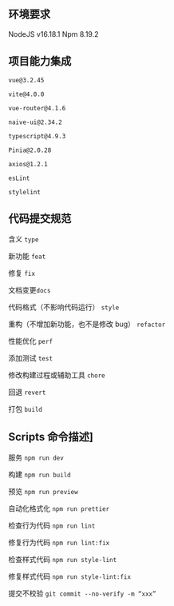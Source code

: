 ## 环境要求
NodeJS v16.18.1
Npm 8.19.2

## 项目能力集成
`vue@3.2.45`

`vite@4.0.0`

`vue-router@4.1.6`

`naive-ui@2.34.2`

`typescript@4.9.3`

`Pinia@2.0.28`

`axios@1.2.1`

`esLint`

`stylelint`


## 代码提交规范
含义 `type`

新功能 `feat`	

修复 `fix`	

文档变更`docs`	

代码格式（不影响代码运行） `style`	

重构（不增加新功能，也不是修改 bug） `refactor`	

性能优化 `perf`	

添加测试 `test`	

修改构建过程或辅助工具 `chore`	

回退 `revert`	

打包 `build`	

## Scripts 命令描述]
服务 `npm run dev`

构建 `npm run build`

预览 `npm run preview`

自动化格式化 `npm run prettier`

检查行为代码 `npm run lint`

修复行为代码 `npm run lint:fix`

检查样式代码 `npm run style-lint`

修复样式代码 `npm run style-lint:fix`

提交不校验 `git commit --no-verify -m “xxx”`
